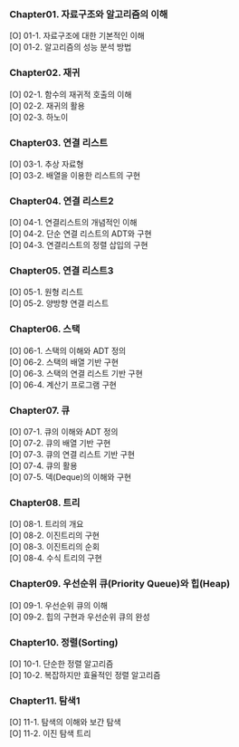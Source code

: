 ### Chapter01. 자료구조와 알고리즘의 이해

[O] 01-1. 자료구조에 대한 기본적인 이해  
[O] 01-2. 알고리즘의 성능 분석 방법

### Chapter02. 재귀

[O] 02-1. 함수의 재귀적 호출의 이해  
[O] 02-2. 재귀의 활용  
[O] 02-3. 하노이

### Chapter03. 연결 리스트

[O] 03-1. 추상 자료형  
[O] 03-2. 배열을 이용한 리스트의 구현

### Chapter04. 연결 리스트2

[O] 04-1. 연결리스트의 개념적인 이해  
[O] 04-2. 단순 연결 리스트의 ADT와 구현  
[O] 04-3. 연결리스트의 정렬 삽입의 구현

### Chapter05. 연결 리스트3

[O] 05-1. 원형 리스트  
[O] 05-2. 양방향 연결 리스트

### Chapter06. 스택

[O] 06-1. 스택의 이해와 ADT 정의  
[O] 06-2. 스택의 배열 기반 구현  
[O] 06-3. 스택의 연결 리스트 기반 구현  
[O] 06-4. 계산기 프로그램 구현

### Chapter07. 큐

[O] 07-1. 큐의 이해와 ADT 정의  
[O] 07-2. 큐의 배열 기반 구현  
[O] 07-3. 큐의 연결 리스트 기반 구현  
[O] 07-4. 큐의 활용  
[O] 07-5. 덱(Deque)의 이해와 구현

### Chapter08. 트리

[O] 08-1. 트리의 개요  
[O] 08-2. 이진트리의 구현  
[O] 08-3. 이진트리의 순회  
[O] 08-4. 수식 트리의 구현

### Chapter09. 우선순위 큐(Priority Queue)와 힙(Heap)

[O] 09-1. 우선순위 큐의 이해  
[O] 09-2. 힙의 구현과 우선순위 큐의 완성

### Chapter10. 정렬(Sorting)

[O] 10-1. 단순한 정렬 알고리즘  
[O] 10-2. 복잡하지만 효율적인 정렬 알고리즘

### Chapter11. 탐색1

[O] 11-1. 탐색의 이해와 보간 탐색  
[O] 11-2. 이진 탐색 트리
